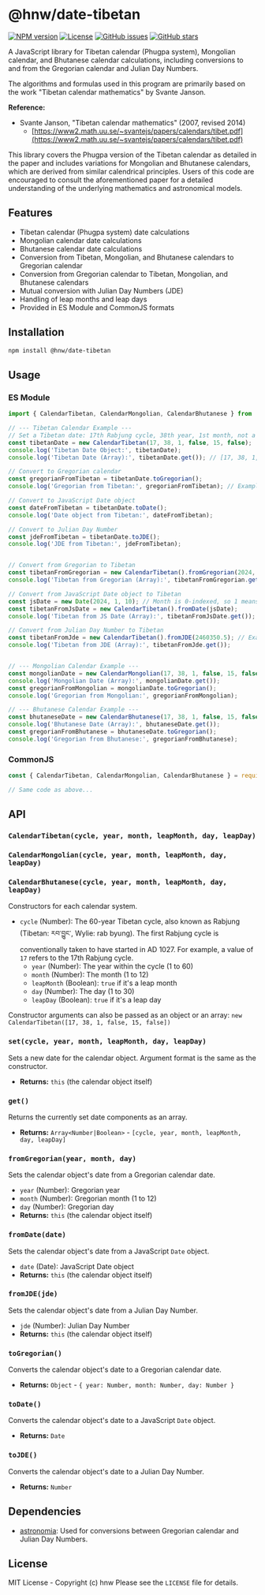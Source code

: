 # @hnw/date-tibetan

[![NPM version](https://img.shields.io/npm/v/@hnw/date-tibetan.svg)](https://www.npmjs.com/package/@hnw/date-tibetan)
[![License](https://img.shields.io/npm/l/@hnw/date-tibetan.svg)](https://github.com/hnw/date-tibetan/blob/main/LICENSE)
[![GitHub issues](https://img.shields.io/github/issues/hnw/date-tibetan.svg)](https://github.com/hnw/date-tibetan/issues)
[![GitHub stars](https://img.shields.io/github/stars/hnw/date-tibetan.svg)](https://github.com/hnw/date-tibetan/stargazers)

A JavaScript library for Tibetan calendar (Phugpa system), Mongolian calendar, and Bhutanese calendar calculations, including conversions to and from the Gregorian calendar and Julian Day Numbers.

The algorithms and formulas used in this program are primarily based on the work "Tibetan calendar mathematics" by Svante Janson.

**Reference:**
* Svante Janson, "Tibetan calendar mathematics" (2007, revised 2014)
    * [https://www2.math.uu.se/~svantejs/papers/calendars/tibet.pdf](https://www2.math.uu.se/~svantejs/papers/calendars/tibet.pdf)

This library covers the Phugpa version of the Tibetan calendar as detailed in the paper and includes variations for Mongolian and Bhutanese calendars, which are derived from similar calendrical principles.
Users of this code are encouraged to consult the aforementioned paper for a detailed understanding of the underlying mathematics and astronomical models.

## Features

* Tibetan calendar (Phugpa system) date calculations
* Mongolian calendar date calculations
* Bhutanese calendar date calculations
* Conversion from Tibetan, Mongolian, and Bhutanese calendars to Gregorian calendar
* Conversion from Gregorian calendar to Tibetan, Mongolian, and Bhutanese calendars
* Mutual conversion with Julian Day Numbers (JDE)
* Handling of leap months and leap days
* Provided in ES Module and CommonJS formats

## Installation

```bash
npm install @hnw/date-tibetan
````

## Usage

### ES Module

```javascript
import { CalendarTibetan, CalendarMongolian, CalendarBhutanese } from '@hnw/date-tibetan';

// --- Tibetan Calendar Example ---
// Set a Tibetan date: 17th Rabjung cycle, 38th year, 1st month, not a leap month, 15th day, not a leap day
const tibetanDate = new CalendarTibetan(17, 38, 1, false, 15, false);
console.log('Tibetan Date Object:', tibetanDate);
console.log('Tibetan Date (Array):', tibetanDate.get()); // [17, 38, 1, false, 15, false]

// Convert to Gregorian calendar
const gregorianFromTibetan = tibetanDate.toGregorian();
console.log('Gregorian from Tibetan:', gregorianFromTibetan); // Example: { year: 2024, month: 2, day: 24 } (actual values depend on the specific date and calendar rules)

// Convert to JavaScript Date object
const dateFromTibetan = tibetanDate.toDate();
console.log('Date object from Tibetan:', dateFromTibetan);

// Convert to Julian Day Number
const jdeFromTibetan = tibetanDate.toJDE();
console.log('JDE from Tibetan:', jdeFromTibetan);


// Convert from Gregorian to Tibetan
const tibetanFromGregorian = new CalendarTibetan().fromGregorian(2024, 2, 10); // February 10, 2024
console.log('Tibetan from Gregorian (Array):', tibetanFromGregorian.get());

// Convert from JavaScript Date object to Tibetan
const jsDate = new Date(2024, 1, 10); // Month is 0-indexed, so 1 means February
const tibetanFromJsDate = new CalendarTibetan().fromDate(jsDate);
console.log('Tibetan from JS Date (Array):', tibetanFromJsDate.get());

// Convert from Julian Day Number to Tibetan
const tibetanFromJde = new CalendarTibetan().fromJDE(2460350.5); // Example: JDE 2460350.5 (corresponds to 2024-02-10 noon)
console.log('Tibetan from JDE (Array):', tibetanFromJde.get());


// --- Mongolian Calendar Example ---
const mongolianDate = new CalendarMongolian(17, 38, 1, false, 15, false);
console.log('Mongolian Date (Array):', mongolianDate.get());
const gregorianFromMongolian = mongolianDate.toGregorian();
console.log('Gregorian from Mongolian:', gregorianFromMongolian);

// --- Bhutanese Calendar Example ---
const bhutaneseDate = new CalendarBhutanese(17, 38, 1, false, 15, false);
console.log('Bhutanese Date (Array):', bhutaneseDate.get());
const gregorianFromBhutanese = bhutaneseDate.toGregorian();
console.log('Gregorian from Bhutanese:', gregorianFromBhutanese);
```

### CommonJS

```javascript
const { CalendarTibetan, CalendarMongolian, CalendarBhutanese } = require('@hnw/date-tibetan');

// Same code as above...
```

## API

### `CalendarTibetan(cycle, year, month, leapMonth, day, leapDay)`

### `CalendarMongolian(cycle, year, month, leapMonth, day, leapDay)`

### `CalendarBhutanese(cycle, year, month, leapMonth, day, leapDay)`

Constructors for each calendar system.

* `cycle` (Number): The 60-year Tibetan cycle, also known as Rabjung (Tibetan: རབ་བྱུང་, Wylie: rab byung). The first Rabjung cycle is conventionally taken to have started in AD 1027. For example, a value of `17` refers to the 17th Rabjung cycle.
  * `year` (Number): The year within the cycle (1 to 60)
  * `month` (Number): The month (1 to 12)
  * `leapMonth` (Boolean): `true` if it's a leap month
  * `day` (Number): The day (1 to 30)
  * `leapDay` (Boolean): `true` if it's a leap day

Constructor arguments can also be passed as an object or an array:
`new CalendarTibetan([17, 38, 1, false, 15, false])`

### `set(cycle, year, month, leapMonth, day, leapDay)`

Sets a new date for the calendar object. Argument format is the same as the constructor.

  * **Returns:** `this` (the calendar object itself)

### `get()`

Returns the currently set date components as an array.

  * **Returns:** `Array<Number|Boolean>` - `[cycle, year, month, leapMonth, day, leapDay]`

### `fromGregorian(year, month, day)`

Sets the calendar object's date from a Gregorian calendar date.

  * `year` (Number): Gregorian year
  * `month` (Number): Gregorian month (1 to 12)
  * `day` (Number): Gregorian day
  * **Returns:** `this` (the calendar object itself)

### `fromDate(date)`

Sets the calendar object's date from a JavaScript `Date` object.

  * `date` (Date): JavaScript Date object
  * **Returns:** `this` (the calendar object itself)

### `fromJDE(jde)`

Sets the calendar object's date from a Julian Day Number.

  * `jde` (Number): Julian Day Number
  * **Returns:** `this` (the calendar object itself)

### `toGregorian()`

Converts the calendar object's date to a Gregorian calendar date.

  * **Returns:** `Object` - `{ year: Number, month: Number, day: Number }`

### `toDate()`

Converts the calendar object's date to a JavaScript `Date` object.

  * **Returns:** `Date`

### `toJDE()`

Converts the calendar object's date to a Julian Day Number.

  * **Returns:** `Number`

## Dependencies

  * [astronomia](https://www.npmjs.com/package/astronomia): Used for conversions between Gregorian calendar and Julian Day Numbers.

## License

MIT License - Copyright (c) hnw
Please see the `LICENSE` file for details.
